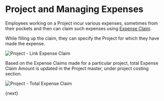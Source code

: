 <!-- add-breadcrumbs -->
# Project and Managing Expenses

Employees working on a Project incur various expenses, sometimes from their pockets and then can claim such expenses using [Expense Claim](/docs/user/manual/en/human-resources/expense-claim).

While filling up the claim, they can specify the Project for which they have made the expense.

<img class="screenshot" alt="Project - Link Expense Claim" src="{{docs_base_url}}/v12/assets/img/project/projects-expense-claim.png">

Based on the Expense Claims made for a particular project, total Expense Claim Amount is updated in the Project master, under project costing section.

<img class="screenshot" alt="Project - Total Expense Claim" src="{{docs_base_url}}/v12/assets/img/project/projects-expense-claim-in-project.png">

{next}
